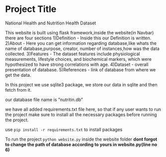 
# Project Title
National Health and Nutrition Health Dataset

This website is built using flask framework,inside the website(in Navbar) there are four sections
1)Definition - Inside this our Definition is written.
2)About - Here you can get information regarding database,like whats the name of database,purpose, creator, number of instances,how was the data collected.
3)Features - The dataset features include physiological measurements, lifestyle choices, and biochemical markers, which were hypothesized to have strong correlations with age.
4)Dataset - overall presentation of database.
5)References - link of database from where we get the data.

In this project we use sqlite3 package, we store our data in sqlite and then fetch from it.

our database file name is "nutritin.db"

we have all added requirements.txt file here, so that if any user wants to run the project make sure to install all the necessary packages before running the project.

use `pip install -r requirements.txt` to install packages


To run the project `python website.py` inside the website folder
**dont forgot to change the path of database according to yours in website.py(line no 6)**